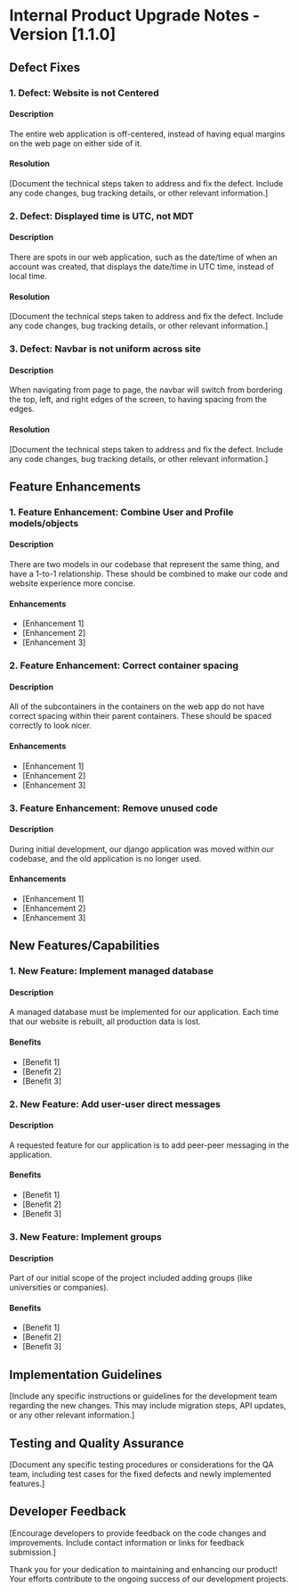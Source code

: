 # Internal Product Upgrade Notes - Version [1.1.0]

## Defect Fixes

### 1. Defect: Website is not Centered

#### Description

The entire web application is off-centered, instead of having equal margins on the web page on either side of it.

#### Resolution

[Document the technical steps taken to address and fix the defect. Include any code changes, bug tracking details, or other relevant information.]

### 2. Defect: Displayed time is UTC, not MDT

#### Description

There are spots in our web application, such as the date/time of when an account was created, that displays the date/time in UTC time, instead of local time.

#### Resolution

[Document the technical steps taken to address and fix the defect. Include any code changes, bug tracking details, or other relevant information.]

### 3. Defect: Navbar is not uniform across site

#### Description

When navigating from page to page, the navbar will switch from bordering the top, left, and right edges of the screen, to having spacing from the edges.

#### Resolution

[Document the technical steps taken to address and fix the defect. Include any code changes, bug tracking details, or other relevant information.]

## Feature Enhancements

### 1. Feature Enhancement: Combine User and Profile models/objects

#### Description

There are two models in our codebase that represent the same thing, and have a 1-to-1 relationship.
These should be combined to make our code and website experience more concise.

#### Enhancements

- [Enhancement 1]
- [Enhancement 2]
- [Enhancement 3]

### 2. Feature Enhancement: Correct container spacing

#### Description

All of the subcontainers in the containers on the web app do not have correct
spacing within their parent containers. These should be spaced correctly to
look nicer.

#### Enhancements

- [Enhancement 1]
- [Enhancement 2]
- [Enhancement 3]

### 3. Feature Enhancement: Remove unused code

#### Description

During initial development, our django application was moved within our codebase, and the old application is no longer used.

#### Enhancements

- [Enhancement 1]
- [Enhancement 2]
- [Enhancement 3]

## New Features/Capabilities

### 1. New Feature: Implement managed database

#### Description

A managed database must be implemented for our application. Each time that our
website is rebuilt, all production data is lost.

#### Benefits

- [Benefit 1]
- [Benefit 2]
- [Benefit 3]

### 2. New Feature: Add user-user direct messages

#### Description

A requested feature for our application is to add peer-peer messaging in the application.

#### Benefits

- [Benefit 1]
- [Benefit 2]
- [Benefit 3]

### 3. New Feature: Implement groups

#### Description

Part of our initial scope of the project included adding groups (like universities or companies).

#### Benefits

- [Benefit 1]
- [Benefit 2]
- [Benefit 3]

## Implementation Guidelines

[Include any specific instructions or guidelines for the development team regarding the new changes. This may include migration steps, API updates, or any other relevant information.]

## Testing and Quality Assurance

[Document any specific testing procedures or considerations for the QA team, including test cases for the fixed defects and newly implemented features.]

## Developer Feedback

[Encourage developers to provide feedback on the code changes and improvements. Include contact information or links for feedback submission.]

Thank you for your dedication to maintaining and enhancing our product! Your efforts contribute to the ongoing success of our development projects.
